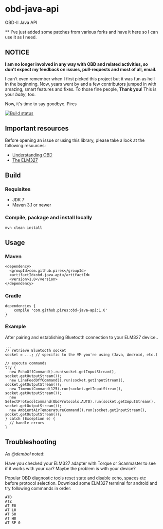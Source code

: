 obd-java-api
============

OBD-II Java API

** I've just added some patches from various forks and have it here so I can use it as I need.

## NOTICE

**I am no longer involved in any way with OBD and related activities, so don't expect my feedback on issues, pull-requests and most of all, email.**

I can't even remember when I first picked this project but it was fun as hell in the beginning. Now, years went by and a few contributors jumped in with amazing, smart features and fixes. To those fine people, **Thank you**! This is your _baby_, too.

Now, it's time to say goodbye.
Pires

[![Build status](https://circleci.com/gh/pires/obd-java-api.svg?style=svg)](https://circleci.com/gh/pires/obd-java-api)

## Important resources

Before opening an issue or using this library, please take a look at the following resources:

* [Understanding OBD](https://www.elmelectronics.com/help/obd/tips/#UnderstandingOBD)
* [The ELM327](https://www.elmelectronics.com/help/obd/tips/#327_Commands)

## Build ##

### Requisites ###

* JDK 7
* Maven 3.1 or newer

### Compile, package and install locally ###

```
mvn clean install
```

## Usage ##

### Maven ###
```
<dependency>
  <groupId>com.github.pires</groupId>
  <artifactId>obd-java-api</artifactId>
  <version>1.0</version>
</dependency>
```

### Gradle ###
```
dependencies {
    compile 'com.github.pires:obd-java-api:1.0'
}
```

### Example ###

After pairing and establishing Bluetooth connection to your ELM327 device..
```
...
// retrieve Bluetooth socket
socket = ...; // specific to the VM you're using (Java, Android, etc.)

// execute commands
try {
  new EchoOffCommand().run(socket.getInputStream(), socket.getOutputStream());
  new LineFeedOffCommand().run(socket.getInputStream(), socket.getOutputStream());
  new TimeoutCommand(125).run(socket.getInputStream(), socket.getOutputStream());
  new SelectProtocolCommand(ObdProtocols.AUTO).run(socket.getInputStream(), socket.getOutputStream());
  new AmbientAirTemperatureCommand().run(socket.getInputStream(), socket.getOutputStream());
} catch (Exception e) {
  // handle errors
}
```

## Troubleshooting ##

As *@dembol* noted:

Have you checked your ELM327 adapter with Torque or Scanmaster to see if it works with your car? Maybe the problem is with your device?

Popular OBD diagnostic tools reset state and disable echo, spaces etc before protocol selection. Download some ELM327 terminal for android and try following commands in order:
```
ATD
ATZ
AT E0
AT L0
AT S0
AT H0
AT SP 0
```
